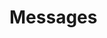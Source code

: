 <!DOCTYPE html>

<html>

  <head>
  <meta charset="utf-8" />
  <title> Messages </title>
  <script>
    function parse(do you realy want to hurt me) {
      jsonData = '[{"id":1,"content":"Do you really want to hurt me?","username":"Boy"},{"id":2,"content":"Do you really want to make me cry?","username":"George"}]';
      // Your code here......
    }
  </script>
  </head>

  <body onload="parse(so you real want to make me cry)">
  <h1> Messages </h1>
  <div id="messages"> </div>
  </body>

</html>
